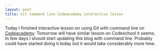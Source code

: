 ```yaml
---
layout: post
title: Git command line Codeacademy interactive lesson
---
```

Today I finished interactive lesson on using Git with command line on [Codeacademy](https://www.codecademy.com/courses/learn-git/lessons/git-workflow). Tomorrow will have similar lesson on Codeschool it seems. In few days I should start updating this blog with command line. Probably could have started doing it today but it would take considerably more time.
